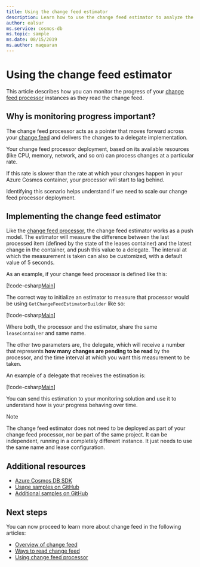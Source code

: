 ```yaml
---
title: Using the change feed estimator
description: Learn how to use the change feed estimator to analyze the progress of your change feed processor
author: ealsur
ms.service: cosmos-db
ms.topic: sample
ms.date: 08/15/2019
ms.author: maquaran
---
```


# Using the change feed estimator

This article describes how you can monitor the progress of your [change feed processor](./change-feed-processor.md) instances as they read the change feed.

## Why is monitoring progress important?

The change feed processor acts as a pointer that moves forward across your [change feed](./change-feed.md) and delivers the changes to a delegate implementation. 

Your change feed processor deployment, based on its available resources (like CPU, memory, network, and so on) can process changes at a particular rate.

If this rate is slower than the rate at which your changes happen in your Azure Cosmos container, your processor will start to lag behind.

Identifying this scenario helps understand if we need to scale our change feed processor deployment.

## Implementing the change feed estimator

Like the [change feed processor](./change-feed-processor.md), the change feed estimator works as a push model. The estimator will measure the difference between the last processed item (defined by the state of the leases container) and the latest change in the container, and push this value to a delegate. The interval at which the measurement is taken can also be customized, with a default value of 5 seconds.

As an example, if your change feed processor is defined like this:

[!code-csharp[Main](~/samples-cosmosdb-dotnet-v3/Microsoft.Azure.Cosmos.Samples/Usage/ChangeFeed/Program.cs?name=StartProcessorEstimator)]

The correct way to initialize an estimator to measure that processor would be using `GetChangeFeedEstimatorBuilder` like so:

[!code-csharp[Main](~/samples-cosmosdb-dotnet-v3/Microsoft.Azure.Cosmos.Samples/Usage/ChangeFeed/Program.cs?name=StartEstimator)]

Where both, the processor and the estimator, share the same `leaseContainer` and same name.

The other two parameters are, the delegate, which will receive a number that represents **how many changes are pending to be read** by the processor, and the time interval at which you want this measurement to be taken.

An example of a delegate that receives the estimation is:

[!code-csharp[Main](~/samples-cosmosdb-dotnet-v3/Microsoft.Azure.Cosmos.Samples/Usage/ChangeFeed/Program.cs?name=EstimationDelegate)]

You can send this estimation to your monitoring solution and use it to understand how is your progress behaving over time.

> [!NOTE]
> The change feed estimator does not need to be deployed as part of your change feed processor, nor be part of the same project. It can be independent, running in a completely different instance. It just needs to use the same name and lease configuration.

## Additional resources

* [Azure Cosmos DB SDK](sql-api-sdk-dotnet.md)
* [Usage samples on GitHub](https://github.com/Azure/azure-cosmos-dotnet-v3/tree/master/Microsoft.Azure.Cosmos.Samples/usage/changefeed)
* [Additional samples on GitHub](https://github.com/Azure-Samples/cosmos-dotnet-change-feed-processor)

## Next steps

You can now proceed to learn more about change feed in the following articles:

* [Overview of change feed](change-feed.md)
* [Ways to read change feed](read-change-feed.md)
* [Using change feed processor](change-feed-processor.md)